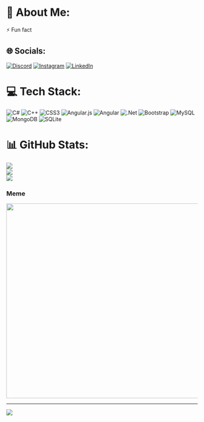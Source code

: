 # 💫 About Me:
⚡ Fun fact


## 🌐 Socials:
[![Discord](https://img.shields.io/badge/Discord-%237289DA.svg?logo=discord&logoColor=white)](htttps://discord.gg/İlkhan#4717) [![Instagram](https://img.shields.io/badge/Instagram-%23E4405F.svg?logo=Instagram&logoColor=white)](https://instagram.com/ilkhan.gumus) [![LinkedIn](https://img.shields.io/badge/LinkedIn-%230077B5.svg?logo=linkedin&logoColor=white)](https://linkedin.com/in/linkedin.com/in/ilkhan-gümüş-99452624a/) 

# 💻 Tech Stack:
![C#](https://img.shields.io/badge/c%23-%23239120.svg?style=for-the-badge&logo=c-sharp&logoColor=white) ![C++](https://img.shields.io/badge/c++-%2300599C.svg?style=for-the-badge&logo=c%2B%2B&logoColor=white) ![CSS3](https://img.shields.io/badge/css3-%231572B6.svg?style=for-the-badge&logo=css3&logoColor=white) ![Angular.js](https://img.shields.io/badge/angular.js-%23E23237.svg?style=for-the-badge&logo=angularjs&logoColor=white) ![Angular](https://img.shields.io/badge/angular-%23DD0031.svg?style=for-the-badge&logo=angular&logoColor=white) ![.Net](https://img.shields.io/badge/.NET-5C2D91?style=for-the-badge&logo=.net&logoColor=white) ![Bootstrap](https://img.shields.io/badge/bootstrap-%23563D7C.svg?style=for-the-badge&logo=bootstrap&logoColor=white) ![MySQL](https://img.shields.io/badge/mysql-%2300f.svg?style=for-the-badge&logo=mysql&logoColor=white) ![MongoDB](https://img.shields.io/badge/MongoDB-%234ea94b.svg?style=for-the-badge&logo=mongodb&logoColor=white) ![SQLite](https://img.shields.io/badge/sqlite-%2307405e.svg?style=for-the-badge&logo=sqlite&logoColor=white)
# 📊 GitHub Stats:
![](https://github-readme-stats.vercel.app/api?username=Ilkhan16&theme=tokyonight&hide_border=false&include_all_commits=true&count_private=true)<br/>
![](https://github-readme-streak-stats.herokuapp.com/?user=Ilkhan16&theme=tokyonight&hide_border=false)<br/>
![](https://github-readme-stats.vercel.app/api/top-langs/?username=Ilkhan16&theme=tokyonight&hide_border=false&include_all_commits=true&count_private=true&layout=compact)

### Meme
<img src="https://random-memer.herokuapp.com/" width="512px"/>

---
[![](https://visitcount.itsvg.in/api?id=Ilkhan16&icon=0&color=0)](https://visitcount.itsvg.in)
